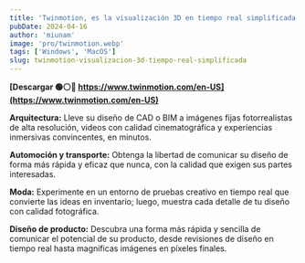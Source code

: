 ```yaml
---
title: 'Twinmotion, es la visualización 3D en tiempo real simplificada'
pubDate: 2024-04-16
author: 'miunam'
image: 'pro/twinmotion.webp'
tags: ['Windows', 'MacOS']
slug: twinmotion-visualizacion-3d-tiempo-real-simplificada
---
```

**[Descargar 🟢⚪️🔴 https://www.twinmotion.com/en-US](https://www.twinmotion.com/en-US)**

**Arquitectura:**
Lleve su diseño de CAD o BIM a imágenes fijas fotorrealistas de alta resolución, videos con calidad cinematográfica y experiencias inmersivas convincentes, en minutos.

**Automoción y transporte:**
Obtenga la libertad de comunicar su diseño de forma más rápida y eficaz que nunca, con la calidad que exigen sus partes interesadas.

**Moda:**
Experimente en un entorno de pruebas creativo en tiempo real que convierte las ideas en inventario; luego, muestra cada detalle de tu diseño con calidad fotográfica.

**Diseño de producto:**
Descubra una forma más rápida y sencilla de comunicar el potencial de su producto, desde revisiones de diseño en tiempo real hasta magníficas imágenes en píxeles finales.


